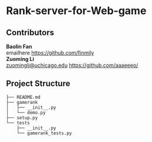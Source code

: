 # Rank-server-for-Web-game

## Contributors
**Baolin Fan**  
emailhere   https://github.com/finmily  
**Zuoming Li**  
zuomingli@uchicago.edu  https://github.com/aaaeeeo/ 

## Project Structure    
```
├── README.md   
├── gamerank        
│   ├── __init__.py     
│   └── demo.py     
├── setup.py        
└── tests       
    ├── __init__.py     
    └── gamerank_tests.py  
```


